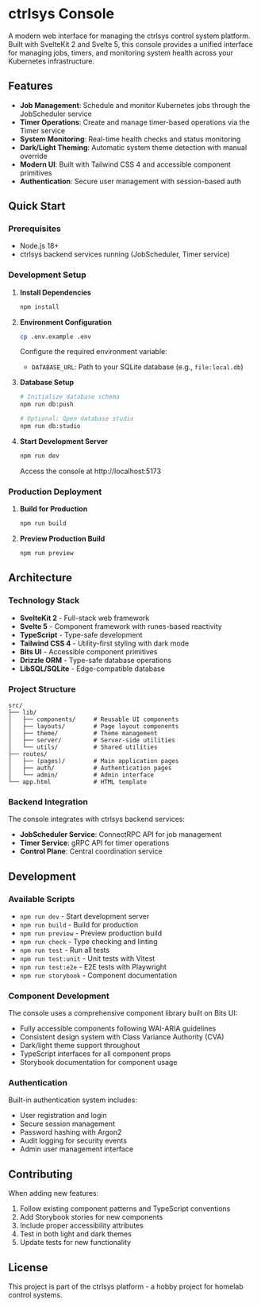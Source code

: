 # ctrlsys Console

A modern web interface for managing the ctrlsys control system platform. Built with SvelteKit 2 and Svelte 5, this console provides a unified interface for managing jobs, timers, and monitoring system health across your Kubernetes infrastructure.

## Features

- **Job Management**: Schedule and monitor Kubernetes jobs through the JobScheduler service
- **Timer Operations**: Create and manage timer-based operations via the Timer service
- **System Monitoring**: Real-time health checks and status monitoring
- **Dark/Light Theming**: Automatic system theme detection with manual override
- **Modern UI**: Built with Tailwind CSS 4 and accessible component primitives
- **Authentication**: Secure user management with session-based auth

## Quick Start

### Prerequisites

- Node.js 18+
- ctrlsys backend services running (JobScheduler, Timer service)

### Development Setup

1. **Install Dependencies**
   ```bash
   npm install
   ```

2. **Environment Configuration**
   ```bash
   cp .env.example .env
   ```

   Configure the required environment variable:
   - `DATABASE_URL`: Path to your SQLite database (e.g., `file:local.db`)

3. **Database Setup**
   ```bash
   # Initialize database schema
   npm run db:push

   # Optional: Open database studio
   npm run db:studio
   ```

4. **Start Development Server**
   ```bash
   npm run dev
   ```

   Access the console at http://localhost:5173

### Production Deployment

1. **Build for Production**
   ```bash
   npm run build
   ```

2. **Preview Production Build**
   ```bash
   npm run preview
   ```

## Architecture

### Technology Stack

- **SvelteKit 2** - Full-stack web framework
- **Svelte 5** - Component framework with runes-based reactivity
- **TypeScript** - Type-safe development
- **Tailwind CSS 4** - Utility-first styling with dark mode
- **Bits UI** - Accessible component primitives
- **Drizzle ORM** - Type-safe database operations
- **LibSQL/SQLite** - Edge-compatible database

### Project Structure

```
src/
├── lib/
│   ├── components/     # Reusable UI components
│   ├── layouts/        # Page layout components
│   ├── theme/          # Theme management
│   ├── server/         # Server-side utilities
│   └── utils/          # Shared utilities
├── routes/
│   ├── (pages)/        # Main application pages
│   ├── auth/           # Authentication pages
│   └── admin/          # Admin interface
└── app.html            # HTML template
```

### Backend Integration

The console integrates with ctrlsys backend services:

- **JobScheduler Service**: ConnectRPC API for job management
- **Timer Service**: gRPC API for timer operations
- **Control Plane**: Central coordination service

## Development

### Available Scripts

- `npm run dev` - Start development server
- `npm run build` - Build for production
- `npm run preview` - Preview production build
- `npm run check` - Type checking and linting
- `npm run test` - Run all tests
- `npm run test:unit` - Unit tests with Vitest
- `npm run test:e2e` - E2E tests with Playwright
- `npm run storybook` - Component documentation

### Component Development

The console uses a comprehensive component library built on Bits UI:

- Fully accessible components following WAI-ARIA guidelines
- Consistent design system with Class Variance Authority (CVA)
- Dark/light theme support throughout
- TypeScript interfaces for all component props
- Storybook documentation for component usage

### Authentication

Built-in authentication system includes:

- User registration and login
- Secure session management
- Password hashing with Argon2
- Audit logging for security events
- Admin user management interface

## Contributing

When adding new features:

1. Follow existing component patterns and TypeScript conventions
2. Add Storybook stories for new components
3. Include proper accessibility attributes
4. Test in both light and dark themes
5. Update tests for new functionality

## License

This project is part of the ctrlsys platform - a hobby project for homelab control systems.